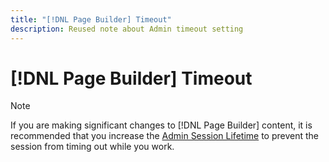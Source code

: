 ```yaml
---
title: "[!DNL Page Builder] Timeout"
description: Reused note about Admin timeout setting
---
```

# [!DNL Page Builder] Timeout

>[!NOTE]
>
>If you are making significant changes to [!DNL Page Builder] content, it is recommended that you increase the [Admin Session Lifetime](../systems/security-admin.md) to prevent the session from timing out while you work.
